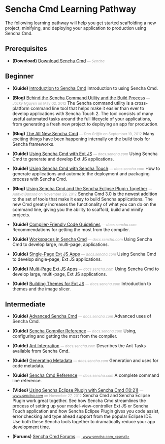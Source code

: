 # Sencha Cmd Learning Pathway
The following learning pathway will help you get started scaffolding a new project, minifying, and deploying your application to production using Sencha Cmd.


## Prerequisites

- **(Download)** [Download Sencha Cmd](undefined) <small style='color:#aaa;'>&mdash; _Sencha_</small>
    

## Beginner

- **(Guide)** [Introduction to Sencha Cmd](undefined) <small style='color:#aaa;'></small>
    Introduction to using Sencha Cmd.

- **(Blog)** [Behind the Sencha Command Utility and the Build Process](http://www.sencha.com/blog/behind-sencha-command-and-the-build-process/) <small style='color:#aaa;'>&mdash; _Jacky Nguyen_ on May 02, 2012</small>
    The Sencha command utility is a cross-platform command line tool that helps make it easier than ever to develop applications with Sencha Touch 2. The tool consists of many useful automated tasks around the full lifecycle of your applications, from generating a fresh new project to deploying an app for production.

- **(Blog)** [The All New Sencha Cmd](http://www.sencha.com/blog/all-new-sencha-cmd/) <small style='color:#aaa;'>&mdash; _Don Griffin_ on September 19, 2012</small>
    Many exciting things have been happening internally on the build tools for Sencha frameworks.

- **(Guide)** [Using Sencha Cmd with Ext JS](http://docs.sencha.com/ext-js/4-1/#!/guide/command_app) <small style='color:#aaa;'>&mdash; _docs.sencha.com_</small>
    Using Sencha Cmd to generate and develop Ext JS applications.

- **(Guide)** [Using Sencha Cmd with Sencha Touch](http://docs.sencha.com/touch/2-1/#!/guide/command_app) <small style='color:#aaa;'>&mdash; _docs.sencha.com_</small>
    How to generate applications and automate the deployment and packaging process with Sencha Cmd.

- **(Blog)** [Using Sencha Cmd and the Sencha Eclipse Plugin Together](http://www.sencha.com/blog/using-sencha-cmd-and-the-sencha-eclipse-plugin-together/) <small style='color:#aaa;'>&mdash; _Aditya Bansod_ on November 29, 2012</small>
    Sencha Cmd 3.0 is the newest addition to the set of tools that make it easy to build Sencha applications. The new Cmd greatly increases the functionality of what you can do on the command line, giving you the ability to scaffold, build and minify projects.

- **(Guide)** [Compiler-Friendly Code Guidelines](http://docs.sencha.com/ext-js/4-1/#!/guide/command_code) <small style='color:#aaa;'>&mdash; _docs.sencha.com_</small>
    Recommendations for getting the most from the compiler.

- **(Guide)** [Workspaces in Sencha Cmd](http://docs.sencha.com/ext-js/4-1/#!/guide/command_workspace) <small style='color:#aaa;'>&mdash; _docs.sencha.com_</small>
    Using Sencha Cmd to develop large, multi-page, applications.

- **(Guide)** [Single-Page Ext JS Apps](http://docs.sencha.com/ext-js/4-1/#!/guide/command_app_single) <small style='color:#aaa;'>&mdash; _docs.sencha.com_</small>
    Using Sencha Cmd to develop single-page, Ext JS applications.

- **(Guide)** [Multi-Page Ext JS Apps](http://docs.sencha.com/ext-js/4-1/#!/guide/command_app_multi) <small style='color:#aaa;'>&mdash; _docs.sencha.com_</small>
    Using Sencha Cmd to develop large, multi-page, Ext JS applications.

- **(Guide)** [Building Themes for Ext JS](http://docs.sencha.com/ext-js/4-1/#!/guide/command_theme) <small style='color:#aaa;'>&mdash; _docs.sencha.com_</small>
    Introduction to themes and the image slicer.


## Intermediate

- **(Guide)** [Advanced Sencha Cmd](http://docs.sencha.com/ext-js/4-1/#!/guide/command_advanced) <small style='color:#aaa;'>&mdash; _docs.sencha.com_</small>
    Advanced uses of Sencha Cmd.

- **(Guide)** [Sencha Compiler Reference](http://docs.sencha.com/ext-js/4-1/#!/guide/command_compiler) <small style='color:#aaa;'>&mdash; _docs.sencha.com_</small>
    Using, configuring and getting the most from the compiler.

- **(Guide)** [Ant Integration](http://docs.sencha.com/ext-js/4-1/#!/guide/command_ant) <small style='color:#aaa;'>&mdash; _docs.sencha.com_</small>
    Describes the Ant Tasks available from Sencha Cmd.

- **(Guide)** [Generating Metadata](http://docs.sencha.com/ext-js/4-1/#!/guide/command_compiler_meta) <small style='color:#aaa;'>&mdash; _docs.sencha.com_</small>
    Generation and uses for code metadata.

- **(Guide)** [Sencha Cmd Reference](http://docs.sencha.com/ext-js/4-1/#!/guide/command_reference) <small style='color:#aaa;'>&mdash; _docs.sencha.com_</small>
    A complete command line reference.

- **(Video)** [Using Sencha Eclipse Plugin with Sencha Cmd (10:21)](http://www.sencha.com/blog/using-sencha-cmd-and-the-sencha-eclipse-plugin-together/) <small style='color:#aaa;'>&mdash; _www.sencha.com_ on November 27, 2012</small>
    Sencha Cmd and Sencha Eclipse Plugin work great together. See how Sencha Cmd streamlines the process of setting up your model-view-controller Ext JS or Sencha Touch application and how Sencha Eclipse Plugin gives you code assist, error checking and type ahead support from the popular Eclipse IDE. Use both these Sencha tools together to dramatically reduce your app development time.

- **(Forums)** [Sencha Cmd Forums](http://www.sencha.com/forum/forumdisplay.php?8-Sencha-Cmd) <small style='color:#aaa;'>&mdash; _www.sencha.com_</small>
    

